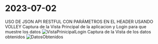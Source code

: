 # 2023-07-02
 USO DE JSON API RESTFUL CON PARÁMETROS EN EL HEADER USANDO VOLLEY
 Captura de la Vista Principal de la aplicacion y Login para que muestre los datos 
 ![VistaPrinicipalLogin](https://github.com/AngieCortezC/2023-07-02/assets/135851287/1182dc25-881f-4738-99dd-22de1f604509)
 Captura de la Vista de los datos obtenidos
 ![DatosObtenidos](https://github.com/AngieCortezC/2023-07-02/assets/135851287/2df89dc7-2368-4a53-bdd2-6843e09f08df)

 
